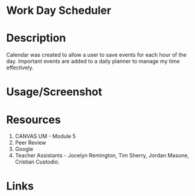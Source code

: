 # Work Day Scheduler

# Description

Calendar was created to allow a user to save events for each hour of the day. Important events are added to a daily planner to manage my time effectively.

# Usage/Screenshot

# Resources

1. CANVAS UM - Module 5
2. Peer Review
3. Google
4. Teacher Assistants - Jocelyn Remington, Tim Sherry, Jordan Masone, Cristian Custodio.

# Links
